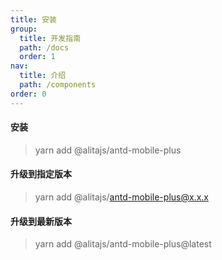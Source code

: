 ```yaml
---
title: 安装
group: 
  title: 开发指南
  path: /docs
  order: 1
nav:
  title: 介绍
  path: /components
order: 0
---
```



#### 安装
> yarn add @alitajs/antd-mobile-plus

#### 升级到指定版本
> yarn add @alitajs/antd-mobile-plus@x.x.x

#### 升级到最新版本
> yarn add @alitajs/antd-mobile-plus@latest
